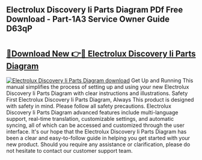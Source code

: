 ## Electrolux Discovery Ii Parts Diagram PDf Free Download - Part-1A3 Service Owner Guide D63qP

# <h2><a href="http://dflevk.blite.top/?on=Electrolux+Discovery+Ii+Parts+Diagram">🔗Download New 👉🔴 Electrolux Discovery Ii Parts Diagram</a></h2>

[![Electrolux Discovery Ii Parts Diagram download](https://i.imgur.com/lujVjoI.png)](http://dflevk.blite.top/?on=Electrolux+Discovery+Ii+Parts+Diagram)
Get Up and Running This manual simplifies the process of setting up and using your new Electrolux Discovery Ii Parts Diagram with clear instructions and illustrations. Safety First Electrolux Discovery Ii Parts Diagram, Always This product is designed with safety in mind. Please follow all safety precautions. Electrolux Discovery Ii Parts Diagram advanced features include multi-language support, real-time translation, customizable settings, and automatic syncing, all of which can be accessed and customized through the user interface. It's our hope that the Electrolux Discovery Ii Parts Diagram has been a clear and easy-to-follow guide in helping you get started with your new product. Should you require any assistance or clarification, please do not hesitate to contact our customer support team.

